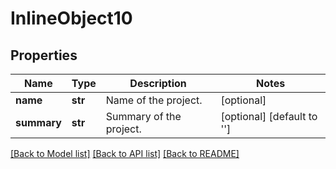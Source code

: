 # InlineObject10

## Properties
Name | Type | Description | Notes
------------ | ------------- | ------------- | -------------
**name** | **str** | Name of the project. | [optional] 
**summary** | **str** | Summary of the project. | [optional] [default to '']

[[Back to Model list]](../README.md#documentation-for-models) [[Back to API list]](../README.md#documentation-for-api-endpoints) [[Back to README]](../README.md)


